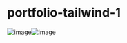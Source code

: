 # portfolio-tailwind-1
![image](https://github.com/paresiqbal/portfolio-tailwind-1/assets/73816062/5ad0c3d0-ba16-472f-a2df-3048b88ed1fd)![image](https://github.com/paresiqbal/portfolio-tailwind-1/assets/73816062/10a53f01-9e1b-406a-a247-db191ddd5ca8)

